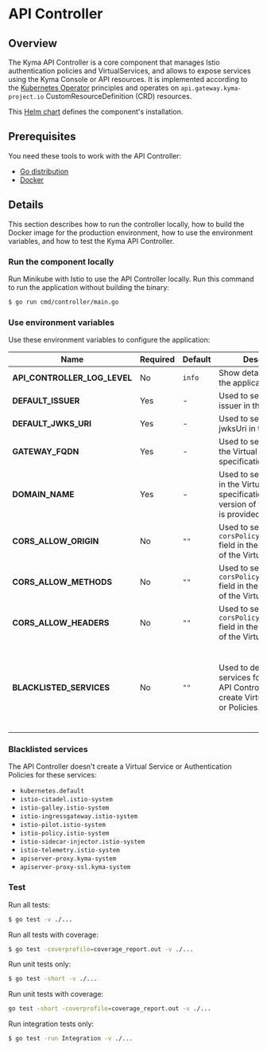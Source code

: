 # API Controller

## Overview

The Kyma API Controller is a core component that manages Istio authentication policies and VirtualServices, and allows to expose services using the Kyma Console or API resources. It is implemented according to the [Kubernetes Operator](https://coreos.com/blog/introducing-operators.html) principles and operates on `api.gateway.kyma-project.io` CustomResourceDefinition (CRD) resources.

This [Helm chart](/resources/core/charts/api-controller/Chart.yaml) defines the component's installation.

## Prerequisites

You need these tools to work with the API Controller:

- [Go distribution](https://golang.org)
- [Docker](https://www.docker.com/)


## Details

This section describes how to run the controller locally, how to build the Docker image for the production environment, how to use the environment variables, and how to test the Kyma API Controller.

### Run the component locally

Run Minikube with Istio to use the API Controller locally. Run this command to run the application without building the binary:

```bash
$ go run cmd/controller/main.go
```

### Use environment variables

Use these environment variables to configure the application:

| Name | Required | Default | Description | Possible values |
|------|----------|---------|-------------|-----------------|
| **API_CONTROLLER_LOG_LEVEL** | No | `info` | Show detailed logs in the application. | `info`, `debug`
| **DEFAULT_ISSUER** | Yes | - | Used to set default issuer in the Policy. | any string |
| **DEFAULT_JWKS_URI** | Yes | - | Used to set default jwksUri in the Policy. | any string |
| **GATEWAY_FQDN** | Yes | - | Used to set gateway in the Virtual Service specification. | any string |
| **DOMAIN_NAME** | Yes | - | Used to set a hostname in the Virtual Service specification if a short version of the hostname is provided. | any string |
| **CORS_ALLOW_ORIGIN** | No | `""` | Used to set the `corsPolicy.allowOrigin` field in the specification of the Virtual Service. | `"*"` or comma-separated list of origins |
| **CORS_ALLOW_METHODS** | No | `""` | Used to set the `corsPolicy.allowMethods` field in the specification of the Virtual Service. | comma-separated list of methods |
| **CORS_ALLOW_HEADERS** | No | `""` | Used to set the `corsPolicy.allowHeaders` field in the specification of the Virtual Service. | `"*"` or comma-separated list of headers |
| **BLACKLISTED_SERVICES** | No | `""` | Used to defined a list of services for which the API Controller doesn't create Virtual Services or Policies. | Comma-separated list of services and their source Namespace in the `{SERVICE_NAME}.{NAMESPACE}` format.

### Blacklisted services

The API Controller doesn't create a Virtual Service or Authentication Policies for these services: 
- `kubernetes.default`
- `istio-citadel.istio-system`
- `istio-galley.istio-system`
- `istio-ingressgateway.istio-system`
- `istio-pilot.istio-system`
- `istio-policy.istio-system`
- `istio-sidecar-injector.istio-system`
- `istio-telemetry.istio-system`
- `apiserver-proxy.kyma-system`
- `apiserver-proxy-ssl.kyma-system`

### Test

Run all tests:

```bash
$ go test -v ./...
```

Run all tests with coverage:

```bash
$ go test -coverprofile=coverage_report.out -v ./...
```

Run unit tests only:

```bash
$ go test -short -v ./...
```

Run unit tests with coverage:

```bash
go test -short -coverprofile=coverage_report.out -v ./...
```

Run integration tests only:

```bash
$ go test -run Integration -v ./...
```
